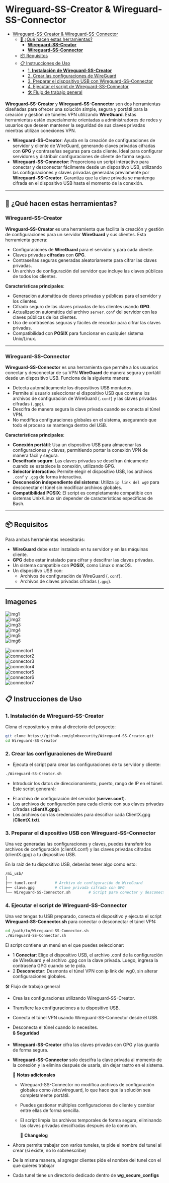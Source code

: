 # Wireguard-SS-Creator & Wireguard-SS-Connector
- [Wireguard-SS-Creator & Wireguard-SS-Connector](#wireguard-ss-creator-wireguard-ss-connector)
   * [🚀 ¿Qué hacen estas herramientas?](#-qué-hacen-estas-herramientas)
      + [**Wireguard-SS-Creator**](#wireguard-ss-creator)
      + [**Wireguard-SS-Connector**](#wireguard-ss-connector)
   * [📦 Requisitos](#-requisitos)
   * [📋 Instrucciones de Uso](#-instrucciones-de-uso)
      + [1. **Instalación de Wireguard-SS-Creator**](#1-instalación-de-wireguard-ss-creator)
      + [2. Crear las configuraciones de WireGuard  ](#2-crear-las-configuraciones-de-wireguard)
      + [3. Preparar el dispositivo USB con Wireguard-SS-Connector  ](#3-preparar-el-dispositivo-usb-con-wireguard-ss-connector)
      + [4. Ejecutar el script de Wireguard-SS-Connector](#4-ejecutar-el-script-de-wireguard-ss-connector)
      + [🛠️ Flujo de trabajo general  ](#-flujo-de-trabajo-general)

**Wireguard-SS-Creator** y **Wireguard-SS-Connector** son dos herramientas diseñadas para ofrecer una solución simple, segura y portátil para la creación y gestión de túneles VPN utilizando **WireGuard**. Estas herramientas están especialmente orientadas a administradores de redes y usuarios que deseen mantener la seguridad de sus claves privadas mientras utilizan conexiones VPN.

- **Wireguard-SS-Creator**: Ayuda en la creación de configuraciones de servidor y cliente de WireGuard, generando claves privadas cifradas con **GPG** y contraseñas seguras para cada cliente. Ideal para configurar servidores y distribuir configuraciones de cliente de forma segura.
- **Wireguard-SS-Connector**: Proporciona un script interactivo para conectar y desconectar fácilmente desde un dispositivo USB, utilizando las configuraciones y claves privadas generadas previamente por **Wireguard-SS-Creator**. Garantiza que la clave privada se mantenga cifrada en el dispositivo USB hasta el momento de la conexión.

---

## 🚀 ¿Qué hacen estas herramientas?

### **Wireguard-SS-Creator**
**Wireguard-SS-Creator** es una herramienta que facilita la creación y gestión de configuraciones para un servidor **WireGuard** y sus clientes. Esta herramienta genera:

- Configuraciones de **WireGuard** para el servidor y para cada cliente.
- Claves privadas **cifradas** con **GPG**.
- Contraseñas seguras generadas aleatoriamente para cifrar las claves privadas.
- Un archivo de configuración del servidor que incluye las claves públicas de todos los clientes.

**Características principales**:

- Generación automática de claves privadas y públicas para el servidor y los clientes.
- Cifrado seguro de las claves privadas de los clientes usando **GPG**.
- Actualización automática del archivo `server.conf` del servidor con las claves públicas de los clientes.
- Uso de contraseñas seguras y fáciles de recordar para cifrar las claves privadas.
- Compatibilidad con **POSIX** para funcionar en cualquier sistema Unix/Linux.

---

### **Wireguard-SS-Connector**
**Wireguard-SS-Connector** es una herramienta que permite a los usuarios conectar y desconectar de su VPN **WireGuard** de manera segura y portátil desde un dispositivo USB. Funciona de la siguiente manera:

- Detecta automáticamente los dispositivos USB montados.
- Permite al usuario seleccionar el dispositivo USB que contiene los archivos de configuración de WireGuard (`.conf`) y las claves privadas cifradas (`.gpg`).
- Descifra de manera segura la clave privada cuando se conecta al túnel VPN.
- No modifica configuraciones globales en el sistema, asegurando que todo el proceso se mantenga dentro del USB.

**Características principales**:

- **Conexión portátil**: Usa un dispositivo USB para almacenar las configuraciones y claves, permitiendo portar la conexión VPN de manera fácil y segura.
- **Descifrado seguro**: Las claves privadas se descifran únicamente cuando se establece la conexión, utilizando GPG.
- **Selector interactivo**: Permite elegir el dispositivo USB, los archivos `.conf` y `.gpg` de forma interactiva.
- **Desconexión independiente del sistema**: Utiliza `ip link del wg0` para desconectar el túnel sin modificar archivos globales.
- **Compatibilidad POSIX**: El script es completamente compatible con sistemas Unix/Linux sin depender de características específicas de Bash.

---

## 📦 Requisitos

Para ambas herramientas necesitarás:

- **WireGuard** debe estar instalado en tu servidor y en las máquinas cliente.
- **GPG** debe estar instalado para cifrar y descifrar las claves privadas.
- Un sistema compatible con **POSIX**, como Linux o macOS.
- Un dispositivo USB con:
  - Archivos de configuración de WireGuard (`.conf`).
  - Archivos de claves privadas cifradas (`.gpg`).

---
## Imagenes
![img1](https://raw.githubusercontent.com/glmbxecurity/Wireguard-SS-Creator/refs/heads/main/images/creator1.png)  
![img2](https://raw.githubusercontent.com/glmbxecurity/Wireguard-SS-Creator/refs/heads/main/images/creator2.png)  
![img3](https://raw.githubusercontent.com/glmbxecurity/Wireguard-SS-Creator/refs/heads/main/images/creator3.png)  
![img4](https://raw.githubusercontent.com/glmbxecurity/Wireguard-SS-Creator/refs/heads/main/images/creator4.png)  
![img5](https://raw.githubusercontent.com/glmbxecurity/Wireguard-SS-Creator/refs/heads/main/images/creator5.png)  
![img6](https://raw.githubusercontent.com/glmbxecurity/Wireguard-SS-Creator/refs/heads/main/images/creator6.png)  

![connector1](https://raw.githubusercontent.com/glmbxecurity/Wireguard-SS-Creator/refs/heads/main/images/connector1.png)  
![connector2](https://raw.githubusercontent.com/glmbxecurity/Wireguard-SS-Creator/refs/heads/main/images/connector2.png)  
![connector3](https://raw.githubusercontent.com/glmbxecurity/Wireguard-SS-Creator/refs/heads/main/images/connector3.png)  
![connector4](https://raw.githubusercontent.com/glmbxecurity/Wireguard-SS-Creator/refs/heads/main/images/connector4.png)  
![connector5](https://raw.githubusercontent.com/glmbxecurity/Wireguard-SS-Creator/refs/heads/main/images/connector5.png)  
![connector6](https://raw.githubusercontent.com/glmbxecurity/Wireguard-SS-Creator/refs/heads/main/images/connector6.png)  
![connector7](https://raw.githubusercontent.com/glmbxecurity/Wireguard-SS-Creator/refs/heads/main/images/connector7.png)

## 📋 Instrucciones de Uso

### 1. **Instalación de Wireguard-SS-Creator**

Clona el repositorio y entra al directorio del proyecto:

```bash
git clone https://github.com/glmbxecurity/Wireguard-SS-Creator.git
cd Wireguard-SS-Creator
```
### 2. Crear las configuraciones de WireGuard  
- Ejecuta el script para crear las configuraciones de tu servidor y cliente:
```bash
./Wireguard-SS-Creator.sh
```
- Introducir los datos de direccionamiento, puerto, rango de IP en el túnel.  
Este script generará:
* El archivo de configuración del servidor (**server.conf**).
* Los archivos de configuración para cada cliente con sus claves privadas cifradas (**clientX.gpg**).
* Los archivos con las credenciales para descifrar cada ClientX.gpg (**ClientX.txt**).

### 3. Preparar el dispositivo USB con Wireguard-SS-Connector  

Una vez generadas las configuraciones y claves, puedes transferir los archivos de configuración (clientX.conf) y las claves privadas cifradas (clientX.gpg) a tu dispositivo USB.  

En la raíz de tu dispositivo USB, deberías tener algo como esto:  
```bash
/mi_usb/
│
├── tunel.conf        # Archivo de configuración de WireGuard
├── clave.gpg         # Clave privada cifrada con GPG
└── Wireguard-SS-Connector.sh        # Script para conectar y desconectar el túnel
```
### 4. Ejecutar el script de Wireguard-SS-Connector

Una vez tengas tu USB preparado, conecta el dispositivo y ejecuta el script **Wireguard-SS-Connector.sh** para conectar o desconectar el túnel VPN:  
```bash
cd /path/to/Wireguard-SS-Connector.sh
./Wireguard-SS-Connector.sh
```
El script contiene un menú en el que puedes seleccionar:    
* 1 **Conectar**: Elige el dispositivo USB, el archivo .conf de la configuración de WireGuard y el archivo .gpg con la clave privada. Luego, ingresa la contraseña GPG cuando se te pida.  
* 2 **Desconectar**: Desmonta el túnel VPN con ip link del wg0, sin alterar configuraciones globales.

🛠️ Flujo de trabajo general  
* Crea las configuraciones utilizando Wireguard-SS-Creator.  
* Transfiere las configuraciones a tu dispositivo USB.  
* Conecta el túnel VPN usando Wireguard-SS-Connector desde el USB.  
* Desconecta el túnel cuando lo necesites.  
  🔒 **Seguridad**  

* **Wireguard-SS-Creator** cifra las claves privadas con GPG y las guarda de forma segura.  
* **Wireguard-SS-Connector** solo descifra la clave privada al momento de la conexión y la elimina después de usarla, sin dejar rastro en el sistema.
 
  📝 **Notas adicionales**

  * Wireguard-SS-Connector no modifica archivos de configuración globales como /etc/wireguard, lo que hace que la solución sea completamente portátil.
  * Puedes gestionar múltiples configuraciones de cliente y cambiar entre ellas de forma sencilla.
  * El script limpia los archivos temporales de forma segura, eliminando las claves privadas descifradas después de la conexión.
 
    📝 **Changelog**
* Ahora permite trabajar con varios tuneles, te pide el nombre del tunel al crear (si existe, no lo sobreescribe)
* De la misma manera, al agregar clientes pide el nombre del tunel con el que quieres trabajar
* Cada tunel tiene un directorio dedicado dentro de **wg_secure_configs**
